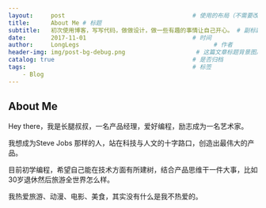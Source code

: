 ```yaml
---
layout:     post                                    # 使用的布局（不需要改）
title:      About Me # 标题
subtitle:   初次使用博客，写写代码，做做设计，做一些有趣的事情让自己开心。 # 副标题
date:       2017-11-01                              # 时间
author:     LongLegs                                      # 作者
header-img: img/post-bg-debug.png                    # 这篇文章标题背景图片
catalog: true                                       # 是否归档
tags:                                               # 标签
    - Blog
---
```


## About Me

Hey there，我是长腿叔叔，一名产品经理，爱好编程，励志成为一名艺术家。

我想成为Steve Jobs 那样的人，站在科技与人文的十字路口，创造出最伟大的产品。

目前初学编程，希望自己能在技术方面有所建树，结合产品思维干一件大事，比如 30岁退休然后旅游全世界怎么样。

我热爱旅游、动漫、电影、美食，其实没有什么是我不热爱的。
